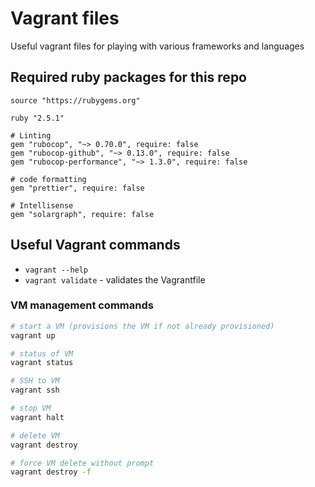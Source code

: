 # Vagrant files

Useful vagrant files for playing with various frameworks and languages

## Required ruby packages for this repo

```Gemfile
source "https://rubygems.org"

ruby "2.5.1"

# Linting
gem "rubocop", "~> 0.70.0", require: false
gem "rubocop-github", "~> 0.13.0", require: false
gem "rubocop-performance", "~> 1.3.0", require: false

# code formatting
gem "prettier", require: false

# Intellisense
gem "solargraph", require: false
```

## Useful Vagrant commands

* `vagrant --help`
* `vagrant validate` - validates the Vagrantfile

### VM management commands

```bash
# start a VM (provisions the VM if not already provisioned)
vagrant up

# status of VM
vagrant status

# SSH to VM
vagrant ssh

# stop VM
vagrant halt

# delete VM
vagrant destroy

# force VM delete without prompt
vagrant destroy -f
```
